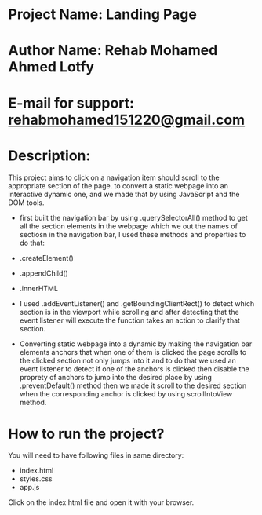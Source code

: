 # Project Name: Landing Page

# Author Name: Rehab Mohamed Ahmed Lotfy
# E-mail for support: rehabmohamed151220@gmail.com 

# Description:
This project aims to click on a navigation item should scroll to the appropriate section of the page.
to convert a static webpage into an interactive dynamic one, 
and we made that by using JavaScript and the DOM tools.

- first built the navigation bar by using .querySelectorAll() method to get all the section elements in the webpage 
which we out the names of sectiosn in the navigation bar, I used these methods and properties to do that:  
- .createElement()
- .appendChild()
- .innerHTML

- I used .addEventListener() and .getBoundingClientRect() to detect which section is 
in the viewport while scrolling and after detecting that the event listener will 
execute the function takes an action to clarify that section.

- Converting static webpage into a dynamic by making the 
navigation bar elements anchors that when one of them is clicked the page scrolls to 
the clicked section not only jumps into it and to do that we used an event listener to detect if one of the anchors 
is clicked then disable the proprety of anchors to jump into the desired place by using .preventDefault() method
then we made it scroll to the desired section when the corresponding anchor is clicked by using scrollIntoView method.

# How to run the project?
You will need to have following files in same directory:
- index.html
- styles.css   
- app.js

Click on the index.html file and open it with your browser.

